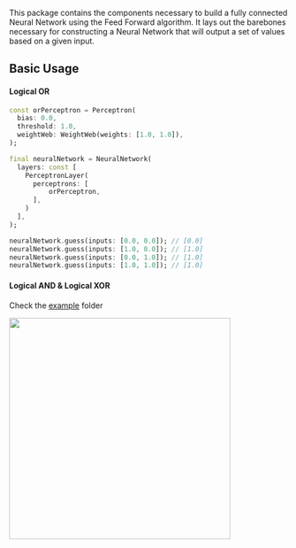 This package contains the components necessary to build a fully connected Neural Network using the Feed Forward algorithm. It lays out the barebones necessary for constructing a Neural Network that will output a set of values based on a given input.

## Basic Usage
#### Logical OR
```dart
const orPerceptron = Perceptron(
  bias: 0.0,
  threshold: 1.0,
  weightWeb: WeightWeb(weights: [1.0, 1.0]),
);

final neuralNetwork = NeuralNetwork(
  layers: const [
    PerceptronLayer(
      perceptrons: [
          orPerceptron,
      ],
    )
  ],
);

neuralNetwork.guess(inputs: [0.0, 0.0]); // [0.0]
neuralNetwork.guess(inputs: [1.0, 0.0]); // [1.0]
neuralNetwork.guess(inputs: [0.0, 1.0]); // [1.0]
neuralNetwork.guess(inputs: [1.0, 1.0]); // [1.0]
```

#### Logical AND & Logical XOR
Check the [example](https://github.com/dancout/nerual_network_skeleton/tree/main/example) folder

<img src="https://github.com/dancout/neural_network_skeleton/assets/5490028/7e4d06f2-1ec3-44c0-a7a4-4a866d0c3519" width="400">
